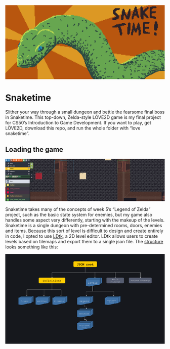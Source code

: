 <img alt="Title image" src="/readme-images/title.png?raw=true">

# Snaketime
Slither your way through a small dungeon and bettle the fearsome final boss in Snaketime. This top-down, Zelda-style LÖVE2D game is my final project for CS50’s Introduction to Game Development. If you want to play, get LÖVE2D, download this repo, and run the whole folder with “love snaketime”.

## Loading the game
<img alt="LDtk screenshot" src="/readme-images/ldtk-screen.png?raw=true">

Snaketime takes many of the concepts of week 5’s “Legend of Zelda” project, such as the basic state system for enemies, but my game also handles some aspect very differently, starting with the makeup of the levels. Snaketime is a single dungeon with pre-determined rooms, doors, enemies and items. Because this sort of level is difficult to design and create entirely in code, I opted to use [LDtk](https://ldtk.io), a 2D level editor. LDtk allows users to create levels based on tilemaps and export them to a single json file. The [structure](https://ldtk.io/json/#overview) looks something like this:   

<img alt="LDtk JSON chart" src="/readme-images/ldtk-json-chart.png?raw=true">
